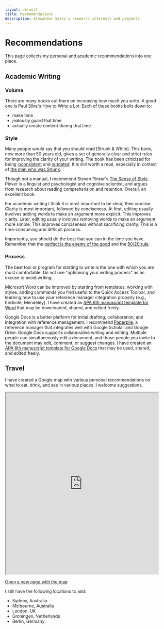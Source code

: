```yaml
---
layout: default
title: Recommendations
description: Alexander Saeri's research interests and projects
---
```


# Recommendations
This page collects my personal and academic recommendations into one place.

## Academic Writing

### Volume

There are many books out there on increasing how much you write. A good one is Paul Silva's [How to Write a Lot]. Each of these books boils down to:

* make time
* jealously guard that time
* actually create content during that time

### Style

Many people would say that you should read [Strunk & White]. This book, now more than 50 years old, gives a set of generally clear and strict rules for improving the clarity of your writing. The book has been criticized for being [inconsistent] and [outdated]. It is still worth a read, especially in context of [the man who was Strunk].

Though not a manual, I recommend Steven Pinker's [The Sense of Style]. Pinker is a linguist and psychologist and cognitive scientist, and argues from research about reading comprehension and retention. Overall, an excellent book.

For academic writing I think it is most important to be clear, then concise. Clarity is most important, followed by conciseness. At first, editing usually involves adding words to make an argument more explicit. This improves clarity. Later, editing usually involves removing words to make an argument more simple. This improves conciseness without sacrificing clarity. This is a time-consuming and difficult process.

Importantly, you should do the best that you can in the time you have. Remember that the [perfect is the enemy of the good] and the [80/20 rule].

### Process

The best tool or program for starting to write is the one with which you are most comfortable. Do not use "optimising your writing process" as an excuse to avoid writing.

Microsoft Word can be improved by starting from templates, working with styles, adding commands you find useful to the Quick Access Toolbar, and learning how to use your reference manager integration properly (e.g., Endnote, Mendeley). I have created an [APA 6th manuscript template for Word] that may be downloaded, shared, and edited freely.

Google Docs is a better platform for initial drafting, collaboration, and integration with reference management. I recommend [Paperpile], a reference manager that integrates well with Google Scholar and Google Drive. Google Docs supports collaborative writing and editing. Multiple people can simultaneously edit a document, and those people you invite to the document may edit, comment, or suggest changes. I have created an [APA 6th manuscript template for Google Docs] that may be used, shared, and edited freely.

<!-- 
LaTeX is a language and typesetting system that can produce beautifully-formatted documents. It separates content from formatting so that a single document (e.g., a manuscript) can be processed to look wildly different (e.g., an APA styled manuscript, a journal paper, a book chapter). Writing in LaTeX is straightforward. But the various programs that run the LaTeX "engine" (e.g., TeXStudio, TeXShop) can be confusing and overwhelming. Further, it is less easy to collaborate using LaTeX (for some attempts, see Overleaf, or if you're familiar with git, you can use ShareLaTeX) For these reasons I recommend drafting documents in Google Docs, copying the text to LaTeX, and spending some time styling the document with tags. I think LaTeX is unnecessary for journal-bound manuscripts, especially in the social/behavioural sciences. But it can be invaluable when preparing a thesis or self-publishing a paper.
-->

## Travel

I have created a Google map with various personal recommendations on what to eat, drink, and see in various places. I welcome suggestions.


<iframe src="https://www.google.com/maps/d/embed?mid=zm5U2huBlpsY.kxAfIQ8XFPaA" width="100%" height="600"></iframe>


[Open a new page with the map]

I still have the following locations to add:

* Sydney, Australia
* Melbourne, Australia
* London, UK
* Groningen, Netherlands
* Berlin, Germany

[how to write a lot]: http://www.amazon.com/How-Write-Lot-Practical-Productive/dp/1591477433
[inconsistent]: http://chronicle.com/article/50-Years-of-Stupid-Grammar/25497/
[outdated]: http://roomfordebate.blogs.nytimes.com/2009/04/24/happy-birthday-strunk-and-white/
[the man who was Strunk]: http://orwell.ru/library/others/style/english/e_fore
[The Sense of Style]: http://www.amazon.com/Sense-Style-Thinking-Persons-Writing-ebook/dp/B00INIYG74/
[perfect is the enemy of the good]: http://en.wikipedia.org/wiki/Perfect_is_the_enemy_of_good
[80/20 rule]: http://en.wikipedia.org/wiki/Pareto_principle
[APA 6th manuscript template for Word]: http://aksaeri.com/files/recommendations/APA%206th%20manuscript%20template.dotx
[Paperpile]: http://paperpile.com/
[Open a new page with the map]: https://www.google.com/maps/d/viewer?mid=zm5U2huBlpsY.kxAfIQ8XFPaA
[APA 6th manuscript template for Google Docs]: https://docs.google.com/document/d/1zI_606L4dL5S_iyveyzH1atvm9vkEjknnaiDf4lsnjc/edit
